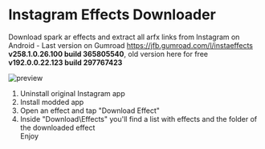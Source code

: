 # Instagram Effects Downloader
Download spark ar effects and extract all arfx links from Instagram on Android - Last version on Gumroad https://jfb.gumroad.com/l/instaeffects **v258.1.0.26.100 build 365805540**, old version here for free **v192.0.0.22.123 build 297767423**


![preview](https://i.ibb.co/6wNjbFj/20210612-021044.jpg)  
1) Uninstall original Instagram app
2) Install modded app
3) Open an effect and tap "Download Effect"
4) Inside "Download\Effects\" you'll find a list with effects and the folder of the downloaded effect  
Enjoy